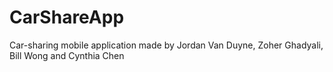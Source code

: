 # CarShareApp
Car-sharing mobile application made by Jordan Van Duyne, Zoher Ghadyali, Bill Wong and Cynthia Chen
